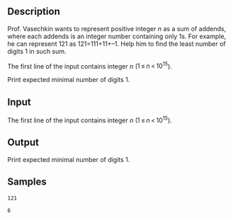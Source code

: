 ## Description

<div><p>Prof. Vasechkin wants to represent positive integer <span class="tex-span"><i>n</i></span> as a sum of addends, where each addends is an integer number containing only <span class="tex-font-style-tt">1</span>s. For example, he can represent 121 as 121=111+11+–1. Help him to find the least number of digits <span class="tex-font-style-tt">1</span> in such sum.</p></div><div class="input-specification"><p>The first line of the input contains integer <span class="tex-span"><i>n</i></span> (<span class="tex-span">1 ≤ <i>n</i> &lt; 10<sup class="upper-index">15</sup></span>).</p></div><div class="output-specification"><p>Print expected minimal number of digits <span class="tex-font-style-tt">1</span>.</p></div>


## Input

<p>The first line of the input contains integer <span class="tex-span"><i>n</i></span> (<span class="tex-span">1 ≤ <i>n</i> &lt; 10<sup class="upper-index">15</sup></span>).</p>


## Output

<p>Print expected minimal number of digits <span class="tex-font-style-tt">1</span>.</p>


## Samples

```input1
121

```

```output1
6

```




